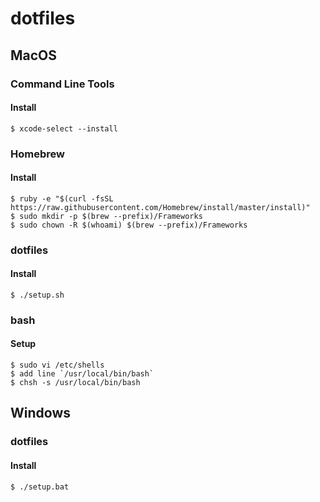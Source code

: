 # dotfiles

## MacOS

### Command Line Tools

#### Install

    $ xcode-select --install

### Homebrew

#### Install

    $ ruby -e "$(curl -fsSL https://raw.githubusercontent.com/Homebrew/install/master/install)"
    $ sudo mkdir -p $(brew --prefix)/Frameworks
    $ sudo chown -R $(whoami) $(brew --prefix)/Frameworks

### dotfiles

#### Install

    $ ./setup.sh

### bash

#### Setup

    $ sudo vi /etc/shells
    $ add line `/usr/local/bin/bash`
    $ chsh -s /usr/local/bin/bash

## Windows

### dotfiles

#### Install

    $ ./setup.bat

